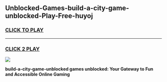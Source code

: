 
## Unblocked-Games-build-a-city-game-unblocked-Play-Free-huyoj
<h3>
<a href="https://premium76.site?title=build-a-city-game-unblocked&ref=23A">CLICK TO PLAY</a></h3>
<hr>

<h3>
<a href="https://premium76.site?title=build-a-city-game-unblocked&ref=23A">CLICK 2 PLAY</a>
  
</h3>

<a href="https://premium76.site?title=build-a-city-game-unblocked&ref=23A"><img src="https://clearcache.store/games.png"></a>


**build-a-city-game-unblocked games unblocked: Your Gateway to Fun and Accessible Online Gaming**
